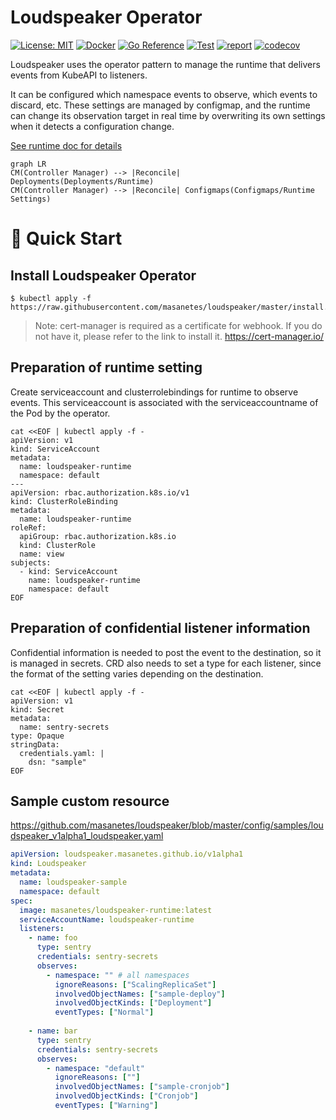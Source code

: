 # Loudspeaker Operator

[![License: MIT](https://img.shields.io/badge/License-MIT-blue.svg)](https://opensource.org/licenses/MIT)
[![Docker](https://img.shields.io/docker/v/masanetes/loudspeaker/v0.1.0?color=blue&logo=docker)](https://hub.docker.com/repository/docker/masanetes/loudspeaker)
[![Go Reference](https://pkg.go.dev/badge/github.com/masanetes/loudspeaker.svg)](https://pkg.go.dev/github.com/masanetes/loudspeaker)
[![Test](https://github.com/masanetes/loudspeaker/actions/workflows/test.yaml/badge.svg)](https://github.com/masanetes/loudspeaker/actions/workflows/test.yaml)
[![report](https://goreportcard.com/badge/github.com/masanetes/loudspeaker)](https://goreportcard.com/report/github.com/masanetes/loudspeaker)
[![codecov](https://codecov.io/gh/masanetes/loudspeaker/branch/master/graph/badge.svg?token=9HT5CC8XDK)](https://codecov.io/gh/masanetes/loudspeaker)

Loudspeaker uses the operator pattern to manage the runtime that delivers events from KubeAPI to listeners.

It can be configured which namespace events to observe, which events to discard, etc.
These settings are managed by configmap, and the runtime can change its observation target in real time by overwriting its own settings when it detects a configuration change.

[See runtime doc for details](https://github.com/masanetes/loudspeaker-runtime)


```mermaid
graph LR
CM(Controller Manager) --> |Reconcile| Deployments(Deployments/Runtime)
CM(Controller Manager) --> |Reconcile| Configmaps(Configmaps/Runtime Settings)
```

# 🚀 Quick Start

## Install Loudspeaker Operator

```
$ kubectl apply -f https://raw.githubusercontent.com/masanetes/loudspeaker/master/install.yaml
```

> Note: cert-manager is required as a certificate for webhook. If you do not have it, please refer to the link to install it.
> https://cert-manager.io/


## Preparation of runtime setting

Create serviceaccount and clusterrolebindings for runtime to observe events. 
This serviceaccount is associated with the serviceaccountname of the Pod by the operator.

```
cat <<EOF | kubectl apply -f -
apiVersion: v1
kind: ServiceAccount
metadata:
  name: loudspeaker-runtime
  namespace: default
---
apiVersion: rbac.authorization.k8s.io/v1
kind: ClusterRoleBinding
metadata:
  name: loudspeaker-runtime
roleRef:
  apiGroup: rbac.authorization.k8s.io
  kind: ClusterRole
  name: view
subjects:
  - kind: ServiceAccount
    name: loudspeaker-runtime
    namespace: default
EOF
```

## Preparation of confidential listener information

Confidential information is needed to post the event to the destination, so it is managed in secrets. CRD also needs to set a type for each listener, since the format of the setting varies depending on the destination.

```
cat <<EOF | kubectl apply -f -
apiVersion: v1
kind: Secret
metadata:
  name: sentry-secrets
type: Opaque
stringData:
  credentials.yaml: |
    dsn: "sample"
EOF
```

## Sample custom resource

https://github.com/masanetes/loudspeaker/blob/master/config/samples/loudspeaker_v1alpha1_loudspeaker.yaml

```yaml
apiVersion: loudspeaker.masanetes.github.io/v1alpha1
kind: Loudspeaker
metadata:
  name: loudspeaker-sample
  namespace: default  
spec:
  image: masanetes/loudspeaker-runtime:latest
  serviceAccountName: loudspeaker-runtime  
  listeners:
    - name: foo
      type: sentry
      credentials: sentry-secrets
      observes:
        - namespace: "" # all namespaces
          ignoreReasons: ["ScalingReplicaSet"]
          involvedObjectNames: ["sample-deploy"]
          involvedObjectKinds: ["Deployment"]
          eventTypes: ["Normal"]
    
    - name: bar
      type: sentry
      credentials: sentry-secrets
      observes:
        - namespace: "default"
          ignoreReasons: [""]
          involvedObjectNames: ["sample-cronjob"]
          involvedObjectKinds: ["Cronjob"]
          eventTypes: ["Warning"]
```
